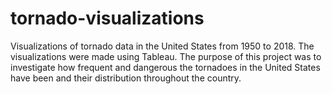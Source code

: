 # tornado-visualizations
Visualizations of tornado data in the United States from 1950 to 2018. The visualizations were made using Tableau. The purpose of this project was to investigate how frequent and dangerous the tornadoes in the United States have been and their distribution throughout the country.
